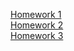 [Homework 1](https://maksymbohachov85.github.io/genius-homework//Homework-1)<br/>
[Homework 2](https://maksymbohachov85.github.io/genius-homework//Homework-2)<br/>
[Homework 3](https://maksymbohachov85.github.io/genius-homework//Homework-3)<br/>
